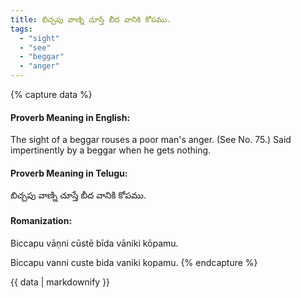 ```yaml
---
title: బిచ్చపు వాణ్ని చూస్తే బీద వానికి కోపము.
tags:
  - "sight"
  - "see"
  - "beggar"
  - "anger"
---
```


{% capture data %}
#### Proverb Meaning in English:
The sight of a beggar rouses a poor man's anger.
(See No. 75.)
Said impertinently by a beggar when he gets nothing.

#### Proverb Meaning in Telugu:
బిచ్చపు వాణ్ని చూస్తే బీద వానికి కోపము.

#### Romanization:
Biccapu vāṇni cūstē bīda vāniki kōpamu.

Biccapu vanni custe bida vaniki kopamu.
{% endcapture %}

{{ data | markdownify }}

